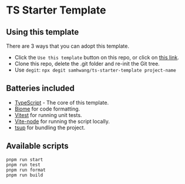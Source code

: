 # TS Starter Template

## Using this template

There are 3 ways that you can adopt this template.

- Click the `Use this template` button on this repo, or click on [this link](https://github.com/samhwang/ts-starter-template/generate).
- Clone this repo, delete the .git folder and re-init the Git tree.
- Use `degit`: `npx degit samhwang/ts-starter-template project-name`

## Batteries included

- [TypeScript](https://www.typescriptlang.org/) - The core of this template.
- [Biome](https://biomejs.dev/) for code formatting.
- [Vitest](https://vitest.dev/) for running unit tests.
- [Vite-node](https://github.com/vitest-dev/vitest/tree/main/packages/vite-node) for running the script locally.
- [tsup](https://tsup.egoist.dev/) for bundling the project.

## Available scripts

```shell
pnpm run start
pnpm run test
pnpm run format
pnpm run build
```
